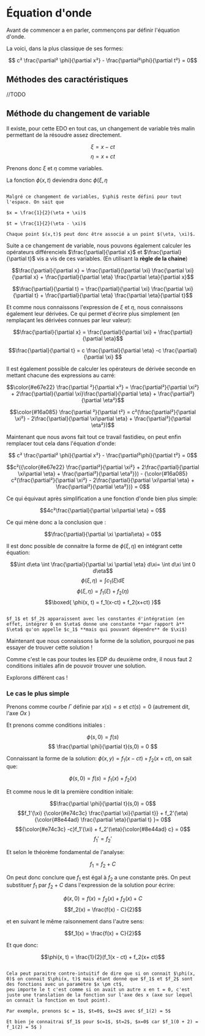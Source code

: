 # Équation d'onde

Avant de commencer a en parler, commençons par définir l'équation d'onde. 

La voici, dans la plus classique de ses formes:

$$ c² \frac{\partial² \phi}{\partial x²} - \frac{\partial²\phi}{\partial t²} = 0$$


## Méthodes des caractéristiques

//TODO

## Méthode du changement de variable

Il existe, pour cette EDO en tout cas, un changement de variable très malin permettant de la résoudre assez directement.

$$ \xi = x - ct $$
$$ \eta = x + ct $$

Prenons donc $\xi$ et $\eta$ comme variables.

La fonction $\phi(x,t)$ deviendra donc $\phi(\xi, \eta$

```admonish note

Malgré ce changement de variables, $\phi$ reste défini pour tout l'espace. On sait que 

$x = \frac{1}{2}(\eta + \xi)$

$t = \frac{1}{2}(\eta - \xi)$

Chaque point $(x,t)$ peut donc être associé a un point $(\eta, \xi)$.

```

Suite a ce changement de variable, nous pouvons également calculer les opérateurs différenciels $\frac{\partial}{\partial x}$ et $\frac{\partial}{\partial t}$ 
vis a vis de ces variables. (En utilisant la **règle de la chaine**)

$$\frac{\partial}{\partial x} = \frac{\partial}{\partial \xi} \frac{\partial \xi}{\partial x} + \frac{\partial}{\partial \eta} \frac{\partial \eta}{\partial x}$$

$$\frac{\partial}{\partial t} = \frac{\partial}{\partial \xi} \frac{\partial \xi}{\partial t} + \frac{\partial}{\partial \eta} \frac{\partial \eta}{\partial t}$$

Et comme nous connaissons l'expression de $\xi$ et $\eta$, nous connaissons également leur dérivées. 
Ce qui permet d'écrire plus simplement (en remplaçant les dérivées connues par leur valeur):

$$\frac{\partial}{\partial x} = \frac{\partial}{\partial \xi} + \frac{\partial}{\partial \eta}$$

$$\frac{\partial}{\partial t} =  c \frac{\partial}{\partial \eta} -c \frac{\partial}{\partial \xi} $$

Il est également possible de calculer les opérateurs de dérivée seconde en mettant chacune des expressions au carré:

$$\color{#e67e22} \frac{\partial ²}{\partial x²} = \frac{\partial²}{\partial \xi²} + 2\frac{\partial}{\partial \xi}\frac{\partial}{\partial \eta} + \frac{\partial²}{\partial \eta²}$$

$$\color{#16a085} \frac{\partial ²}{\partial t²} = c²(\frac{\partial²}{\partial \xi²} - 2\frac{\partial}{\partial \xi\partial \eta} + \frac{\partial²}{\partial \eta²})$$


Maintenant que nous avons fait tout ce travail fastidieu, on peut enfin remplacer tout cela dans l'équation d'onde:

$$ c² \frac{\partial² \phi}{\partial x²} - \frac{\partial²\phi}{\partial t²} = 0$$

$$c²({\color{#e67e22} \frac{\partial²}{\partial \xi²} + 2\frac{\partial}{\partial \xi\partial \eta} + \frac{\partial²}{\partial \eta²}}) - {\color{#16a085} c²(\frac{\partial²}{\partial \xi²} - 2\frac{\partial}{\partial \xi\partial \eta} + \frac{\partial²}{\partial \eta²})} = 0$$

Ce qui équivaut après simplification a une fonction d'onde bien plus simple:

$$4c²\frac{\partial}{\partial \xi\partial \eta} = 0$$

Ce qui mène donc a la conclusion que :

$$\frac{\partial}{\partial \xi \partial\eta} = 0$$

Il est donc possible de connaitre la forme de $\phi(\xi, \eta)$ en intégrant cette équation:

$$\int d\eta \int \frac{\partial}{\partial \xi \partial \eta} d\xi= \int d\xi \int 0 d\eta$$
$$\phi(\xi, \eta) = \int c_1(\xi) d\xi $$
$$\phi(\xi, \eta) = f_1(\xi) + f_2(\eta) $$
$$\boxed{ \phi(x, t) = f_1(x-ct) + f_2(x+ct) }$$


```admonish warning title="Important"

$f_1$ et $f_2$ apparaissent avec les constantes d'intégration (en effet, intégrer 0 en $\eta$ donne une constante **par rapport à** $\eta$ qu'on appelle $c_1$ **mais qui pouvant dépendre** de $\xi$)

```

Maintenant que nous connaissons la forme de la solution, pourquoi ne pas essayer de trouver cette solution !

Comme c'est le cas pour toutes les EDP du deuxième ordre, il nous faut 2 conditions initiales afin de pouvoir trouver une solution. 

Explorons différent cas !

### Le cas le plus simple

Prenons comme courbe $\Gamma$ définie par $x(s) = s$ et $ct(s) = 0$ (autrement dit, l'axe $Ox$ ) 

Et prenons comme conditions initiales :

$$ \phi(s, 0) = f(s)$$
$$ \frac{\partial \phi}{\partial t}(s,0) = 0 $$

Connaissant la forme de la solution: $\phi(x,y) = f_1(x-ct) + f_2(x+ct)$, on sait que:

$$\phi(s,0) = f(s) = f_1(x) + f_2(x)$$

Et comme nous le dit la première condition initiale:

$$\frac{\partial \phi}{\partial t}(s,0) = 0$$
$$f_1'(\xi) {\color{#e74c3c} \frac{\partial \xi}{\partial t}} + f_2'(\eta) {\color{#8e44ad} \frac{\partial \eta}{\partial t} }= 0$$
$${\color{#e74c3c} -c}f_1'(\xi) + f_2'(\eta){\color{#8e44ad} c} = 0$$
$$f_1' = f_2'$$

Et selon le théorème fondamental de l'analyse:

$$f_1 = f_2 + C$$

On peut donc conclure que $f_1$ est égal à $f_2$ a une constante près. On peut substituer $f_1$ par $f_2 + C$ dans l'expression de la solution pour écrire:

$$\phi(x,0) = f(x) = f_2(x) + f_2(x) + C$$
$$f_2(x) = \frac{f(x) - C}{2}$$

et en suivant le même raisonnement dans l'autre sens:

$$f_1(x) = \frac{f(x) + C}{2}$$

Et que donc:

$$\phi(x, t) = \frac{1}{2}(f_1(x - ct) + f_2(x+ ct)$$

```admonish warning title="Important"

Cela peut paraitre contre-intuitif de dire que si on connait $\phi(x, 0)$ on connait $\phi(x, t)$ mais étant donné que $f_1$ et $f_2$ sont des fonctions avec un paramètre $x \pm ct$, 
peu importe le t c'est comme si on avait un autre x en t = 0, c'est juste une translation de la fonction sur l'axe des x (axe sur lequel on connait la fonction en tout point). 

Par exemple, prenons $c = 1$, $t=0$, $x=2$ avec $f_1(2) = 5$

Et bien je connaitrai $f_1$ pour $c=1$, $t=2$, $x=0$ car $f_1(0 + 2) = f_1(2) = 5$ )  



 
```